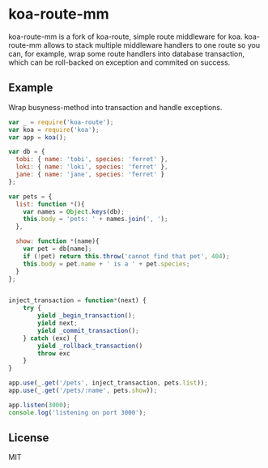 # koa-route-mm

 koa-route-mm is a fork of koa-route, simple route middleware for koa.
 koa-route-mm allows to stack multiple middleware handlers to one route
 so you can, for example, wrap some route handlers into database transaction,
 which can be roll-backed on exception and commited on success.

 
## Example

  Wrap busyness-method into transaction and handle exceptions.
  

```js
var _ = require('koa-route');
var koa = require('koa');
var app = koa();

var db = {
  tobi: { name: 'tobi', species: 'ferret' },
  loki: { name: 'loki', species: 'ferret' },
  jane: { name: 'jane', species: 'ferret' }
};

var pets = {
  list: function *(){
    var names = Object.keys(db);
    this.body = 'pets: ' + names.join(', ');
  },

  show: function *(name){
    var pet = db[name];
    if (!pet) return this.throw('cannot find that pet', 404);
    this.body = pet.name + ' is a ' + pet.species;
  }
};


inject_transaction = function*(next) {
    try {
        yield _begin_transaction();
        yield next;
        yield _commit_transaction();
    } catch (exc) {
        yield _rollback_transaction()
        throw exc
    }
}

app.use(_.get('/pets', inject_transaction, pets.list));
app.use(_.get('/pets/:name', pets.show));

app.listen(3000);
console.log('listening on port 3000');
```

## License

  MIT
